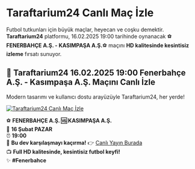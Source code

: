 # Taraftarium24 Canlı Maç İzle  

Futbol tutkunları için büyük maçlar, heyecan ve coşku demektir. **Taraftarium24** platformu, 16.02.2025 19:00 tarihinde oynanacak ⚽️**FENERBAHÇE A.Ş. - KASIMPAŞA A.Ş.**⚽️ maçını **HD kalitesinde kesintisiz izleme** fırsatı sunuyor.  

## 🎥 Taraftarium24 16.02.2025 19:00 Fenerbahçe A.Ş. - Kasımpaşa A.Ş. Maçını Canlı İzle  

Modern tasarımı ve kullanıcı dostu arayüzüyle Taraftarium24, her yerde!  

[![Taraftarium24 Canlı Maç İzle](https://i.ibb.co/5K7Ks6w/zzzz3.gif)](https://bit.ly/bosssportstv)  

⚽ **FENERBAHÇE A.Ş. 🆚 KASIMPAŞA A.Ş.**  
📅 **16 Şubat PAZAR**  
⏰ **19:00**  
🔴 **Bu dev karşılaşmayı kaçırma!** 👉 [Canlı Yayın Burada](http://bit.ly/bosssportstv)  
📺 **Full HD kalitesinde, kesintisiz futbol keyfi!**  
✨ **#Fenerbahce**  
